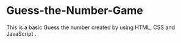 # Guess-the-Number-Game
This is a basic Guess the number created by using HTML, CSS and JavaScript .

